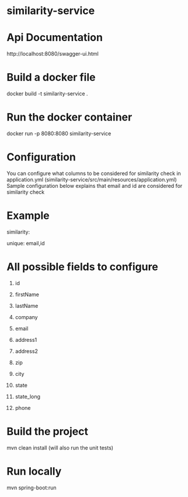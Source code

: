 # similarity-service

# Api Documentation
http://localhost:8080/swagger-ui.html

# Build a docker file
docker build -t similarity-service .

# Run the docker container
docker run -p 8080:8080 similarity-service

# Configuration
You can configure what columns to be considered for similarity check in application.yml (similarity-service/src/main/resources/application.yml)
Sample configuration below explains that email and id are considered for similarity check
# Example
similarity:

  unique: email,id

# All possible fields to configure
1. id

2. firstName

3. lastName

4. company

5. email

6. address1

7. address2

8. zip

9. city

10. state

11. state_long

12. phone
  

# Build the project
mvn clean install (will also run the unit tests)

# Run locally
mvn spring-boot:run
